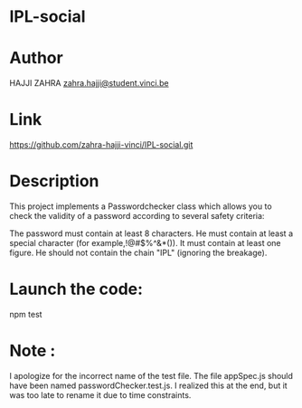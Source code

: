 # IPL-social

# Author
HAJJI ZAHRA
zahra.hajji@student.vinci.be

# Link
https://github.com/zahra-hajji-vinci/IPL-social.git

# Description
This project implements a Passwordchecker class which allows you to check the validity of a password according to several safety criteria:

The password must contain at least 8 characters.
He must contain at least a special character (for example,!@#$%^&\*()).
It must contain at least one figure.
He should not contain the chain "IPL" (ignoring the breakage).

# Launch the code:
npm test

# Note : 
I apologize for the incorrect name of the test file. The file appSpec.js should have been named passwordChecker.test.js. I realized this at the end, but it was too late to rename it due to time constraints.
